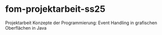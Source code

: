 # fom-projektarbeit-ss25
Projektarbeit Konzepte der Programmierung: Event Handling in grafischen Oberflächen in Java
